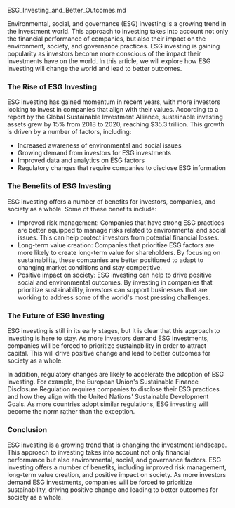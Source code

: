 ESG_Investing_and_Better_Outcomes.md

Environmental, social, and governance (ESG) investing is a growing trend in the investment world. This approach to investing takes into account not only the financial performance of companies, but also their impact on the environment, society, and governance practices. ESG investing is gaining popularity as investors become more conscious of the impact their investments have on the world. In this article, we will explore how ESG investing will change the world and lead to better outcomes.

### The Rise of ESG Investing

ESG investing has gained momentum in recent years, with more investors looking to invest in companies that align with their values. According to a report by the Global Sustainable Investment Alliance, sustainable investing assets grew by 15% from 2018 to 2020, reaching $35.3 trillion. This growth is driven by a number of factors, including:

- Increased awareness of environmental and social issues
- Growing demand from investors for ESG investments
- Improved data and analytics on ESG factors
- Regulatory changes that require companies to disclose ESG information

### The Benefits of ESG Investing

ESG investing offers a number of benefits for investors, companies, and society as a whole. Some of these benefits include:

- Improved risk management: Companies that have strong ESG practices are better equipped to manage risks related to environmental and social issues. This can help protect investors from potential financial losses.
- Long-term value creation: Companies that prioritize ESG factors are more likely to create long-term value for shareholders. By focusing on sustainability, these companies are better positioned to adapt to changing market conditions and stay competitive.
- Positive impact on society: ESG investing can help to drive positive social and environmental outcomes. By investing in companies that prioritize sustainability, investors can support businesses that are working to address some of the world's most pressing challenges.

### The Future of ESG Investing

ESG investing is still in its early stages, but it is clear that this approach to investing is here to stay. As more investors demand ESG investments, companies will be forced to prioritize sustainability in order to attract capital. This will drive positive change and lead to better outcomes for society as a whole.

In addition, regulatory changes are likely to accelerate the adoption of ESG investing. For example, the European Union's Sustainable Finance Disclosure Regulation requires companies to disclose their ESG practices and how they align with the United Nations' Sustainable Development Goals. As more countries adopt similar regulations, ESG investing will become the norm rather than the exception.

### Conclusion

ESG investing is a growing trend that is changing the investment landscape. This approach to investing takes into account not only financial performance but also environmental, social, and governance factors. ESG investing offers a number of benefits, including improved risk management, long-term value creation, and positive impact on society. As more investors demand ESG investments, companies will be forced to prioritize sustainability, driving positive change and leading to better outcomes for society as a whole.